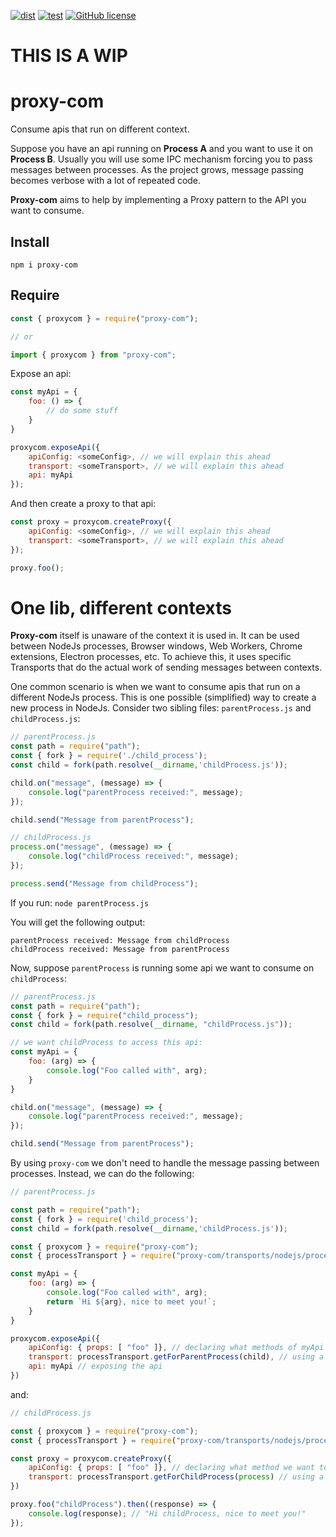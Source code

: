 [![dist](https://github.com/ramaralo/proxy-com/actions/workflows/dist.yml/badge.svg)](https://github.com/ramaralo/proxy-com/actions/workflows/dist.yml)
[![test](https://github.com/ramaralo/proxy-com/actions/workflows/test.yml/badge.svg)](https://github.com/ramaralo/proxy-com/actions/workflows/test.yml)
[![GitHub license](https://img.shields.io/github/license/ramaralo/proxy-com)](https://github.com/ramaralo/proxy-com/blob/main/LICENSE)

# THIS IS A WIP

# proxy-com
Consume apis that run on different context.

Suppose you have an api running on **Process A** and you want to use it on **Process B**. Usually you will use some IPC
mechanism forcing you to pass messages between processes. As the project grows, message passing becomes verbose with a
lot of repeated code.

**Proxy-com** aims to help by implementing a Proxy pattern to the API you want to consume.

## Install
`npm i proxy-com`

## Require
```javascript
const { proxycom } = require("proxy-com");

// or

import { proxycom } from "proxy-com";

```
Expose an api:
```javascript
const myApi = {
    foo: () => {
        // do some stuff
    }
}

proxycom.exposeApi({
    apiConfig: <someConfig>, // we will explain this ahead
    transport: <someTransport>, // we will explain this ahead
    api: myApi
});
```
And then create a proxy to that api:
```javascript
const proxy = proxycom.createProxy({
    apiConfig: <someConfig>, // we will explain this ahead
    transport: <someTransport>, // we will explain this ahead
});

proxy.foo();
```
# One lib, different contexts
**Proxy-com** itself is unaware of the context it is used in. It can be used between NodeJs processes, Browser windows,
Web Workers, Chrome extensions, Electron processes, etc. To achieve this, it uses specific Transports that do the actual
work of sending messages between contexts.

One common scenario is when we want to consume apis that run on a different NodeJs process. This is one possible (simplified)
way to create a new process in NodeJs. Consider two sibling files: `parentProcess.js` and `childProcess.js`:

```javascript
// parentProcess.js
const path = require("path");
const { fork } = require('./child_process');
const child = fork(path.resolve(__dirname,'childProcess.js'));

child.on("message", (message) => {
    console.log("parentProcess received:", message);
});

child.send("Message from parentProcess");
```

```javascript
// childProcess.js
process.on("message", (message) => {
    console.log("childProcess received:", message);
});

process.send("Message from childProcess");
```
If you run:
`node parentProcess.js`

You will get the following output:

```
parentProcess received: Message from childProcess
childProcess received: Message from parentProcess
```

Now, suppose `parentProcess` is running some api we want to consume on `childProcess`:
```javascript
// parentProcess.js
const path = require("path");
const { fork } = require("child_process");
const child = fork(path.resolve(__dirname, "childProcess.js"));

// we want childProcess to access this api:
const myApi = {
    foo: (arg) => {
        console.log("Foo called with", arg);
    }
}

child.on("message", (message) => {
    console.log("parentProcess received:", message);
});

child.send("Message from parentProcess");
```
By using `proxy-com` we don't need to handle the message passing between processes. Instead, we can do the following:
```javascript
// parentProcess.js

const path = require("path");
const { fork } = require('child_process');
const child = fork(path.resolve(__dirname,'childProcess.js'));

const { proxycom } = require("proxy-com");
const { processTransport } = require("proxy-com/transports/nodejs/process");

const myApi = {
    foo: (arg) => {
        console.log("Foo called with", arg);
        return `Hi ${arg}, nice to meet you!`;
    }
}

proxycom.exposeApi({
    apiConfig: { props: [ "foo" ]}, // declaring what methods of myApi we want to expose
    transport: processTransport.getForParentProcess(child), // using a parent process transport specific for multi NodeJs processes
    api: myApi // exposing the api
})
```

and:
```javascript
// childProcess.js

const { proxycom } = require("proxy-com");
const { processTransport } = require("proxy-com/transports/nodejs/process");

const proxy = proxycom.createProxy({
    apiConfig: { props: [ "foo" ]}, // declaring what method we want to proxy (usually the same that are exposed)
    transport: processTransport.getForChildProcess(process) // using a child process transport specific for multi NodeJs processes
})

proxy.foo("childProcess").then((response) => {
    console.log(response); // "Hi childProcess, nice to meet you!"
});
```

